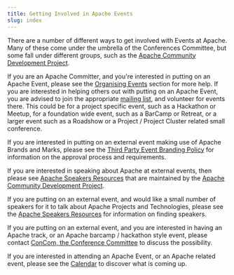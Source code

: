 ```yaml
---
title: Getting Involved in Apache Events
slug: index
---
```


There are a number of different ways to get involved with Events at Apache.
Many of these come under the umbrella of the Conferences Committee, but
some fall under different groups, such as the
[Apache Community Development Project](https://community.apache.org/).

If you are an Apache Committer, and you're interested in putting on an
Apache Event, please see the [Organising Events](/organize/index.html)
section for more help. If you are interested in helping others out with
putting on an Apache Event, you are advised to join the appropriate
[mailing list](mailing-lists.html), and volunteer for events there.
This could be for a project specific event, such as a Hackathon or
Meetup, for a foundation wide event, such as a BarCamp or Retreat,
or a larger event such as a Roadshow or a Project / Project Cluster
related small conference.

If you are interested in putting on an external event making use of
Apache Brands and Marks, please see the
[Third Party Event Branding Policy](https://www.apache.org/foundation/marks/events.html)
for information on the approval process and requirements.

If you are interested in speaking about Apache at external events, then please see
[Apache Speakers Resources](https://community.apache.org/speakers/index.html) that are
maintained by the [Apache Community Development Project](https://community.apache.org/).

If you are putting on an external event, and would like a small number of
speakers for it to talk about Apache Projects and Technologies, please see the
[Apache Speakers Resources](https://community.apache.org/speakers/index.html) for
information on finding speakers.

If you are putting on an external event, and you are interested in
having an Apache track, or an Apache barcamp / hackathon style event,
please contact
[ConCom, the Conference Committee](https://www.apache.org/foundation/conferences.html)
to discuss the possibility.

If you are interested in attending an Apache Event, or an Apache
related event, please see the [Calendar](/event/calendar.html) to discover
what is coming up.
